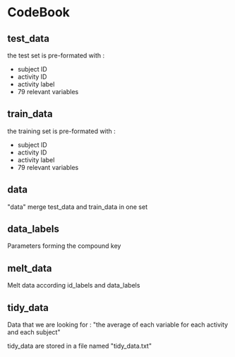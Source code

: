CodeBook
========
## test_data
the test set is pre-formated with :
* subject ID
* activity ID
* activity label
* 79 relevant variables

## train_data
the training set is pre-formated with :
* subject ID
* activity ID
* activity label
* 79 relevant variables

## data
"data" merge test_data and train_data in one set

## data_labels
Parameters forming the compound key 

## melt_data
Melt data according id_labels and data_labels

## tidy_data
Data that we are looking for : 
"the average of each variable for each activity and each subject"

tidy_data are stored in a file named "tidy_data.txt"
